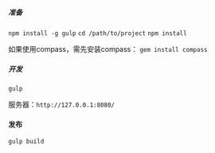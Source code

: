 ##### 准备
`npm install -g gulp`
`cd /path/to/project`
`npm install`

如果使用compass，需先安装compass：
`gem install compass`

##### 开发
`gulp`

服务器：`http://127.0.0.1:8080/`

#### 发布
`gulp build`